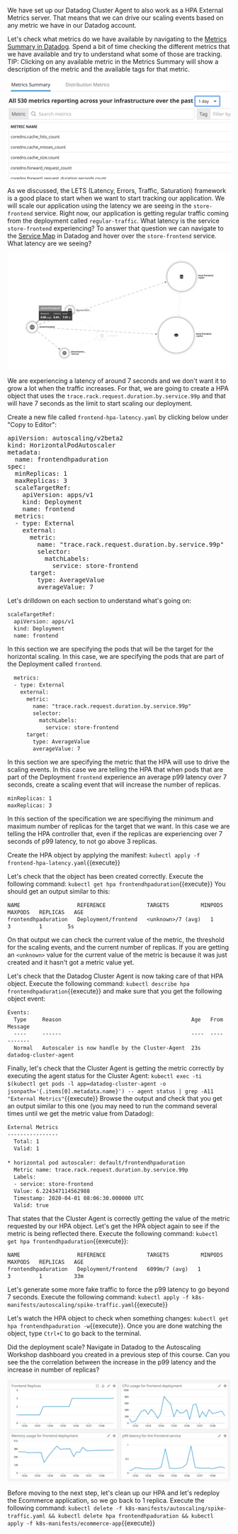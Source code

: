 We have set up our Datadog Cluster Agent to also work as a HPA External Metrics server. That means that we can drive our scaling events based on any metric we have in our Datadog account.

Let's check what metrics do we have available by navigating to the [Metrics Summary in Datadog](https://app.datadoghq.com/metric/summary). Spend a bit of time checking the different metrics that we have available and try to understand what some of those are tracking. TIP: Clicking on any available metric in the Metrics Summary will show a description of the metric and the available tags for that metric.

![Screenshot of Metrics Summary](./assets/metrics_summary.png)

As we discussed, the LETS (Latency, Errors, Traffic, Saturation) framework is a good place to start when we want to start tracking our application. We will scale our application using the latency we are seeing in the `store-frontend` service. Right now, our application is getting regular traffic coming from the deployment called `regular-traffic`. What latency is the service `store-frontend` experiencing? To answer that question we can navigate to the [Service Map](https://app.datadoghq.com/apm/map?env=ruby-shop) in Datadog and hover over the `store-frontend` service. What latency are we seeing?

![Screenshot of Service Map Latency](./assets/service_map_latency.png)

We are experiencing a latency of around 7 seconds and we don't want it to grow a lot when the traffic increases. For that, we are going to create a HPA object that uses the `trace.rack.request.duration.by.service.99p` and that will have 7 seconds as the limit to start scaling our deployment.

Create a new file called `frontend-hpa-latency.yaml` by clicking below under "Copy to Editor":

<pre class="file" data-filename="frontend-hpa-latency.yaml" data-target="replace">
apiVersion: autoscaling/v2beta2
kind: HorizontalPodAutoscaler
metadata:
  name: frontendhpaduration
spec:
  minReplicas: 1
  maxReplicas: 3
  scaleTargetRef:
    apiVersion: apps/v1
    kind: Deployment
    name: frontend
  metrics:
  - type: External
    external:
      metric:
        name: "trace.rack.request.duration.by.service.99p"
        selector:
          matchLabels:
            service: store-frontend
      target:
        type: AverageValue
        averageValue: 7
</pre>

Let's drilldown on each section to understand what's going on:

```
scaleTargetRef:
  apiVersion: apps/v1
  kind: Deployment
  name: frontend
```

In this section we are specifying the pods that will be the target for the horizontal scaling. In this case, we are specifying the pods that are part of the Deployment called `frontend`.

```
  metrics:
  - type: External
    external:
      metric:
        name: "trace.rack.request.duration.by.service.99p"
        selector:
          matchLabels:
            service: store-frontend
      target:
        type: AverageValue
        averageValue: 7

```

In this section we are specifying the metric that the HPA will use to drive the scaling events. In this case we are telling the HPA that when pods that are part of the Deployment `frontend` experience an average p99 latency over 7 seconds, create a scaling event that will increase the number of replicas.


```
minReplicas: 1
maxReplicas: 3
```

In this section of the specification we are specifiying the minimum and maximum number of replicas for the target that we want. In this case we are telling the HPA controller that, even if the replicas are experiencing over 7 seconds of p99 latency, to not go above 3 replicas.

Create the HPA object by applying the manifest: `kubectl apply -f frontend-hpa-latency.yaml`{{execute}}

Let's check that the object has been created correctly. Execute the following command: `kubectl get hpa frontendhpaduration`{{execute}} You should get an output similar to this:

```
NAME                  REFERENCE             TARGETS          MINPODS   MAXPODS   REPLICAS   AGE
frontendhpaduration   Deployment/frontend   <unknown>/7 (avg)   1         3         1        5s
```

On that output we can check the current value of the metric, the threshold for the scaling events, and the current number of replicas. If you are getting an `<unknown>` value for the current value of the metric is because it was just created and it hasn't got a metric value yet.

Let's check that the Datadog Cluster Agent is now taking care of that HPA object. Execute the following command: `kubectl describe hpa frontendhpaduration`{{execute}} and make sure that you get the following object event: 

```
Events:
  Type     Reason                                         Age   From                       Message
  ----     ------                                         ----  ----                       -------
  Normal   Autoscaler is now handle by the Cluster-Agent  23s   datadog-cluster-agent
```

Finally, let's check that the Cluster Agent is getting the metric correctly by executing the agent status for the Cluster Agent: `kubectl exec -ti $(kubectl get pods -l app=datadog-cluster-agent -o jsonpath='{.items[0].metadata.name}') -- agent status | grep -A11 "External Metrics"`{{execute}} Browse the output and check that you get an output similar to this one (you may need to run the command several times until we get the metric value from Datadog):

```
External Metrics
----------------
  Total: 1
  Valid: 1

* horizontal pod autoscaler: default/frontendhpaduration
  Metric name: trace.rack.request.duration.by.service.99p
  Labels:
  - service: store-frontend
  Value: 6.224347114562988
  Timestamp: 2020-04-01 08:06:30.000000 UTC
  Valid: true
```

That states that the Cluster Agent is correctly getting the value of the metric requested by our HPA object. Let's get the HPA object again to see if the metric is being reflected there. Execute the following command: `kubectl get hpa frontendhpaduration`{{execute}}:

```
NAME                  REFERENCE             TARGETS          MINPODS   MAXPODS   REPLICAS   AGE
frontendhpaduration   Deployment/frontend   6099m/7 (avg)   1         3         1          33m
```

Let's generate some more fake traffic to force the p99 latency to go beyond 7 seconds. Execute the following command: `kubectl apply -f k8s-manifests/autoscaling/spike-traffic.yaml`{{execute}}

Let's watch the HPA object to check when something changes: `kubectl get hpa frontendhpaduration -w`{{execute}}. Once you are done watching the object, type `Ctrl+C` to go back to the terminal.

Did the deployment scale? Navigate in Datadog to the Autoscaling Workshop dashboard you created in a previous step of this course. Can you see the the correlation between the increase in the p99 latency and the increase in number of replicas?

![Screenshot of HPA External Dashboard](./assets/dashboard-hpa-external.png)

Before moving to the next step, let's clean up our HPA and let's redeploy the Ecommerce application, so we go back to 1 replica. Execute the following command: `kubectl delete -f k8s-manifests/autoscaling/spike-traffic.yaml && kubectl delete hpa frontendhpaduration && kubectl apply -f k8s-manifests/ecommerce-app`{{execute}}
